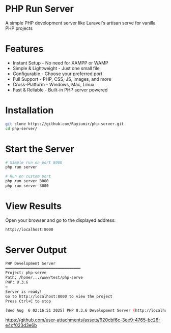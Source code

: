 # PHP Run Server

A simple PHP development server like Laravel's artisan serve for vanilla PHP projects

# Features

- Instant Setup - No need for XAMPP or WAMP
- Simple & Lightweight - Just one small file
- Configurable - Choose your preferred port
- Full Support - PHP, CSS, JS, images, and more
- Cross-Platform - Windows, Mac, Linux
- Fast & Reliable - Built-in PHP server powered

# Installation

```bash
git clone https://github.com/Rayiumir/php-server.git
cd php-server/
```

# Start the Server

```bash
# Simple run on port 8000
php run server

# Run on custom port
php run server 8080
php run server 3000
```

# View Results

Open your browser and go to the displayed address:

```bash
http://localhost:8000
```

# Server Output

```bash
PHP Development Server
━━━━━━━━━━━━━━━━━━━━━━━━━━━━━━━━━
Project: php-serve
Path: /home/.../www/test/php-serve
PHP: 8.3.6
━
Server is ready!
Go to http://localhost:8000 to view the project
Press Ctrl+C to stop

[Wed Aug  6 02:16:51 2025] PHP 8.3.6 Development Server (http://localhost:8000) started
```

https://github.com/user-attachments/assets/920cbf6c-3ee9-4765-bc26-e4cf023d3e6b

